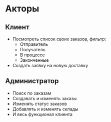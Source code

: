 # Акторы

## Клиент

- Посмотреть список своих заказов, фильтр:
  - Отправитель
  - Получатель
  - В процессе
  - Законченные
- Создать заявку на новую доставку

## Администратор

- Поиск по заказам
- Создавать и изменять заказы
- Изменять статус заказов
- Добавлять и изменять склады
- И весь функционал клиента
